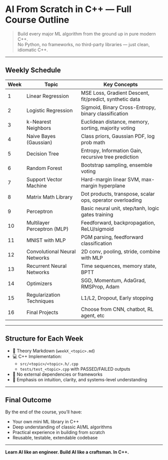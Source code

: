 # AI From Scratch in C++ — Full Course Outline

> Build every major ML algorithm from the ground up in pure modern C++.  
> No Python, no frameworks, no third-party libraries — just clean, idiomatic C++.

---

## Weekly Schedule

| Week | Topic                        | Key Concepts |
|------|-----------------------------|--------------|
| 1    | Linear Regression            | MSE Loss, Gradient Descent, fit/predict, synthetic data |
| 2    | Logistic Regression          | Sigmoid, Binary Cross-Entropy, binary classification |
| 3    | k-Nearest Neighbors          | Euclidean distance, memory, sorting, majority voting |
| 4    | Naive Bayes (Gaussian)       | Class priors, Gaussian PDF, log prob math |
| 5    | Decision Tree                | Entropy, Information Gain, recursive tree prediction |
| 6    | Random Forest                | Bootstrap sampling, ensemble voting |
| 7    | Support Vector Machine       | Hard-margin linear SVM, max-margin hyperplane |
| 8    | Matrix Math Library          | Dot products, transpose, scalar ops, operator overloading |
| 9    | Perceptron                   | Basic neural unit, step/tanh, logic gates training |
| 10   | Multilayer Perceptron (MLP)  | Feedforward, backpropagation, ReLU/sigmoid |
| 11   | MNIST with MLP               | PGM parsing, feedforward classification |
| 12   | Convolutional Neural Networks| 2D conv, pooling, stride, combine with MLP |
| 13   | Recurrent Neural Networks    | Time sequences, memory state, BPTT |
| 14   | Optimizers                   | SGD, Momentum, AdaGrad, RMSProp, Adam |
| 15   | Regularization Techniques    | L1/L2, Dropout, Early stopping |
| 16   | Final Projects               | Choose from CNN, chatbot, RL agent, etc |

---

## Structure for Each Week

- 📘 Theory Markdown (`weekX_<topic>.md`)
- 💻 C++ Implementation:
  - `src/<topic>/<topic>.h/.cpp`
  - `tests/test_<topic>.cpp` with PASSED/FAILED outputs
- 🚫 No external dependencies or frameworks
- 🧠 Emphasis on intuition, clarity, and systems-level understanding

---

## Final Outcome

By the end of the course, you’ll have:
- Your own mini ML library in C++
- Deep understanding of classic AI/ML algorithms
- Practical experience in building from scratch
- Reusable, testable, extendable codebase

---

**Learn AI like an engineer. Build AI like a craftsman. In C++.**
